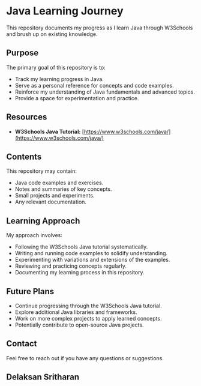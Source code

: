 # Java Learning Journey

This repository documents my progress as I learn Java through W3Schools and brush up on existing knowledge.

## Purpose

The primary goal of this repository is to:

* Track my learning progress in Java.
* Serve as a personal reference for concepts and code examples.
* Reinforce my understanding of Java fundamentals and advanced topics.
* Provide a space for experimentation and practice.

## Resources

* **W3Schools Java Tutorial:** [https://www.w3schools.com/java/](https://www.w3schools.com/java/)

## Contents

This repository may contain:

* Java code examples and exercises.
* Notes and summaries of key concepts.
* Small projects and experiments.
* Any relevant documentation.

## Learning Approach

My approach involves:

* Following the W3Schools Java tutorial systematically.
* Writing and running code examples to solidify understanding.
* Experimenting with variations and extensions of the examples.
* Reviewing and practicing concepts regularly.
* Documenting my learning process in this repository.

## Future Plans

* Continue progressing through the W3Schools Java tutorial.
* Explore additional Java libraries and frameworks.
* Work on more complex projects to apply learned concepts.
* Potentially contribute to open-source Java projects.

## Contact

Feel free to reach out if you have any questions or suggestions.


## Delaksan Sritharan
